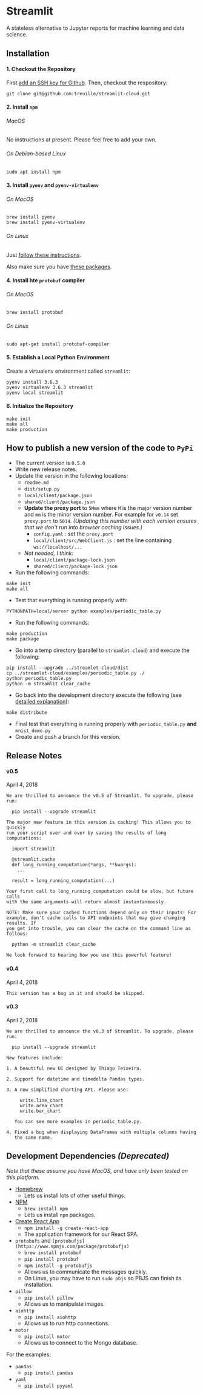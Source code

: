 # Streamlit

A stateless alternative to Jupyter reports for machine learning and data science.

## Installation

#### 1. Checkout the Repository

First [add an SSH key for Github](https://help.github.com/articles/adding-a-new-ssh-key-to-your-github-account/). Then, checkout the respository:
```
git clone git@github.com:treuille/streamlit-cloud.git
```

#### 2. Install `npm`

###### MacOS

No instructions at present. Please feel free to add your own.

###### On Debian-based Linux

```
sudo apt install npm
```

#### 3. Install `pyenv` and `pyenv-virtualenv`

###### On MacOS

```
brew install pyenv
brew install pyenv-virtualenv
```
###### On Linux
Just [follow these instructions](https://github.com/pyenv/pyenv-installer/blob/master/README.rst).

Also make sure you have [these packages](https://github.com/pyenv/pyenv/wiki/Common-build-problems).

#### 4. Install hte `protobuf` compiler

###### On MacOS
```
brew install protobuf
```
###### On Linux
```
sudo apt-get install protobuf-compiler
```

#### 5. Establish a Local Python Environment

Create a virtualenv environment called `streamlit`:
```
pyenv install 3.6.3
pyenv virtualenv 3.6.3 streamlit
pyenv local streamlit
```

#### 6. Initialize the Repository

```
make init
make all
make production
```

## How to publish a new version of the code to `PyPi`

- The current version is `0.5.0`
- Write new release notes.
- Update the version in the following locations:
  - `readme.md`
  - `dist/setup.py`
  - `local/client/package.json`
  - `shared/client/package.json`
  - **Update the proxy port** to `5Mmm` where `M` is the major version number and `mm` is the minor version number. For example for `v0.14` set `proxy.port` to `5014`. _(Updating this number with each version ensures that we don't run into browser caching issues.)_
    - `config.yaml` : set the `proxy.port`
    - `local/client/src/WebClient.js` : set the line containing `ws://localhost/...`
  - *Not needed, I think:*
    - `local/client/package-lock.json`
    - `shared/client/package-lock.json`
- Run the following commands:
```
make init
make all
```
- Test that everything is running properly with:
```
PYTHONPATH=local/server python examples/periodic_table.py
```
- Run the following commands:
```
make production
make package
```
- Go into a temp directory (parallel to `streamlet-cloud`) and execute the following:
```
pip install --upgrade ../streamlet-cloud/dist
cp ../streamlet-cloud/examples/periodic_table.py ./
python periodic_table.py
python -m streamlit clear_cache
```
- Go back into the development directory execute the following (see [detailed explanation](https://packaging.python.org/tutorials/distributing-packages/)):
```
make distribute
```
- Final test that everything is running properly with `periodic_table.py` **and** `mnist_demo.py`
- Create and push a branch for this version.

## Release Notes

#### v0.5
April 4, 2018

```
We are thrilled to announce the v0.5 of Streamlit. To upgrade, please run:

  pip install --upgrade streamlit

The major new feature in this version is caching! This allows you to quickly
run your script over and over by saving the results of long computations:

  import streamlit

  @streamlit.cache
  def long_running_computation(*args, **kwargs):
    ...

  result = long_running_computation(...)

Your first call to long_running_computation could be slow, but future calls
with the same arguments will return almost instantaneously.

NOTE: Make sure your cached functions depend only on their inputs! For
example, don't cache calls to API endpoints that may give changing results. If
you get into trouble, you can clear the cache on the command line as follows:

  python -m streamlit clear_cache

We look forward to hearing how you use this powerful feature!
```

#### v0.4
April 4, 2018
```
This version has a bug in it and should be skipped.
```

#### v0.3
April 2, 2018

```
We are thrilled to announce the v0.3 of Streamlit. To upgrade, please run:

  pip install --upgrade streamlit

New features include:

1. A beautiful new UI designed by Thiago Teixeira.

2. Support for datetime and timedelta Pandas types.

3. A new simplified charting API. Please use:

     write.line_chart
     write.area_chart
     write.bar_chart

   You can see more examples in periodic_table.py.

4. Fixed a bug when displaying DataFrames with multiple columns having
   the same name.
```

## Development Dependencies *(Deprecated)*

*Note that these assume you have MacOS, and have only been tested on this platform.*

- [Homebrew](brew.sh)
  - Lets us install lots of other useful things.
- [NPM](https://www.npmjs.com/)
  - `brew install npm`
  - Lets us install `npm` packages.
- [Create React App](https://github.com/facebookincubator/create-react-app/)
  - `npm install -g create-react-app`
  - The application framework for our React SPA.
- `protobufs` and `[protobufjs](https://www.npmjs.com/package/protobufjs)`
  - `brew install protobuf`
  - `pip install protobuf`
  - `npm install -g protobufjs`
  - Allows us to communicate the messages quickly.
  - On Linux, you may have to run `sudo pbjs` so PBJS can finish its
    installation.
- `pillow`
  - `pip install pillow`
  - Allows us to manipulate images.
- `aiohttp`
  - `pip install aiohttp`
  - Allows us to run http connections.
- `motor`
  - `pip install motor`
  - Allows us to connect to the Mongo database.

For the examples:
- `pandas`
  - `pip install pandas`
- `yaml`
  - `pip install pyyaml`
